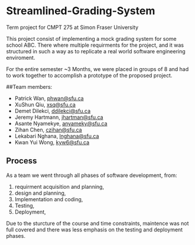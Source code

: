Streamlined-Grading-System
==========================

Term project for CMPT 275 at Simon Fraser University

This project consist of implementing a mock grading system for some school ABC. 
There where multiple requirments for the project, and it was structured in such a way as to 
replicate a real world software engineering enviroment. 

For the entire semester ~3 Months, we were placed in groups of 8 and had to work together to accomplish 
a prototype of the proposed project. 

##Team members: 
* Patrick Wan,  phwan@sfu.ca
* XuShun Qiu,  xsq@sfu.ca
* Demet Dilekci, ddilekci@sfu.ca
* Jeremy Hartmann, jhartman@sfu.ca
* Asante Nyamekye, anyameky@sfu.ca
* Zihan Chen, czihan@sfu.ca
* Lekabari Nghana, lnghana@sfu.ca
* Kwan Yui Wong, kyw6@sfu.ca

## Process
As a team we went through all phases of software development, from: 
<ol>
<li>requirment acquisition and planning, </li>
<li>design and planning, </li>
<li>Implementation and coding, </li>
<li>Testing, </li>
<li>Deployment, </li>
</ol>
Due to the sturcture of the course and time constraints, maintence was not full covered and there was less emphasis
on the testing and deployment phases.

